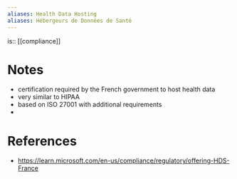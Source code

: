 ```yaml
---
aliases: Health Data Hosting
aliases: Hébergeurs de Données de Santé
---
```

is:: [[compliance]]

# Notes
- certification required by the French government to host health data
- very similar to HIPAA
- based on ISO 27001 with additional requirements
- 

# References
- https://learn.microsoft.com/en-us/compliance/regulatory/offering-HDS-France
